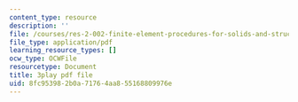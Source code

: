 ```yaml
---
content_type: resource
description: ''
file: /courses/res-2-002-finite-element-procedures-for-solids-and-structures-spring-2010/8fc953982b0a71764aa855168809976e_Us2Myb5csu4.pdf
file_type: application/pdf
learning_resource_types: []
ocw_type: OCWFile
resourcetype: Document
title: 3play pdf file
uid: 8fc95398-2b0a-7176-4aa8-55168809976e
---
```


